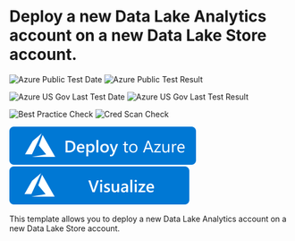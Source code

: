 # Deploy a new Data Lake Analytics account on a new Data Lake Store account.

![Azure Public Test Date](https://azurequickstartsservice.blob.core.windows.net/badges/101-data-lake-analytics/PublicLastTestDate.svg)
![Azure Public Test Result](https://azurequickstartsservice.blob.core.windows.net/badges/101-data-lake-analytics/PublicDeployment.svg)

![Azure US Gov Last Test Date](https://azurequickstartsservice.blob.core.windows.net/badges/101-data-lake-analytics/FairfaxLastTestDate.svg)
![Azure US Gov Last Test Result](https://azurequickstartsservice.blob.core.windows.net/badges/101-data-lake-analytics/FairfaxDeployment.svg)

![Best Practice Check](https://azurequickstartsservice.blob.core.windows.net/badges/101-data-lake-analytics/BestPracticeResult.svg)
![Cred Scan Check](https://azurequickstartsservice.blob.core.windows.net/badges/101-data-lake-analytics/CredScanResult.svg)

[![Deploy To Azure](https://raw.githubusercontent.com/Azure/azure-quickstart-templates/master/1-CONTRIBUTION-GUIDE/images/deploytoazure.svg?sanitize=true)](https://portal.azure.com/#create/Microsoft.Template/uri/https%3A%2F%2Fraw.githubusercontent.com%2FAzure%2Fazure-quickstart-templates%2Fmaster%2F101-data-lake-analytics%2Fazuredeploy.json)  [![Visualize](https://raw.githubusercontent.com/Azure/azure-quickstart-templates/master/1-CONTRIBUTION-GUIDE/images/visualizebutton.svg?sanitize=true)](http://armviz.io/#/?load=https%3A%2F%2Fraw.githubusercontent.com%2FAzure%2Fazure-quickstart-templates%2Fmaster%2F101-data-lake-analytics%2Fazuredeploy.json)

This template allows you to deploy a new Data Lake Analytics account on a new Data Lake Store account.


